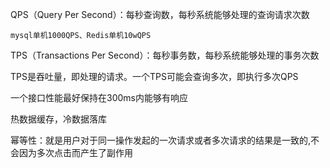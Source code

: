 
QPS（Query Per Second）：每秒查询数，每秒系统能够处理的查询请求次数

	mysql单机1000QPS、Redis单机10wQPS

TPS（Transactions Per Second）：每秒事务数，每秒系统能够处理的事务次数

TPS是吞吐量，即处理的请求。一个TPS可能会查询多次，即执行多次QPS

一个接口性能最好保持在300ms内能够有响应

热数据缓存，冷数据落库

幂等性：就是用户对于同一操作发起的一次请求或者多次请求的结果是一致的,不会因为多次点击而产生了副作用
